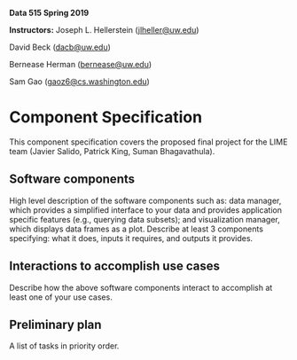 __Data 515  Spring 2019__

__Instructors:__
Joseph L. Hellerstein (jlheller@uw.edu)

David Beck (dacb@uw.edu)

Bernease Herman (bernease@uw.edu)

Sam Gao (gaoz6@cs.washington.edu)

# Component Specification

This component specification covers the proposed final project for the LIME team (Javier Salido, Patrick King, Suman Bhagavathula).

## Software components

High level description of the software components such as: data manager, which provides a simplified interface to your data and provides application specific features (e.g., querying data subsets); and visualization manager, which displays data frames as a plot. Describe at least 3 components specifying: what it does, inputs it requires, and outputs it provides.

## Interactions to accomplish use cases

Describe how the above software components interact to accomplish at least one of your use cases.

## Preliminary plan

A list of tasks in priority order.
